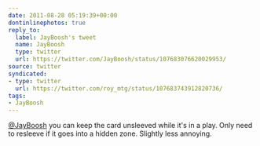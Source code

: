 ```yaml
---
date: 2011-08-28 05:19:39+00:00
dontinlinephotos: true
reply_to:
  label: JayBoosh's tweet
  name: JayBoosh
  type: twitter
  url: https://twitter.com/JayBoosh/status/107683076620029953/
source: twitter
syndicated:
- type: twitter
  url: https://twitter.com/roy_mtg/status/107683743912820736/
tags:
- JayBoosh
---
```


[@JayBoosh](https://twitter.com/JayBoosh/) you can keep the card unsleeved while it's in a play. Only need to resleeve if it goes into a hidden zone. Slightly less annoying.